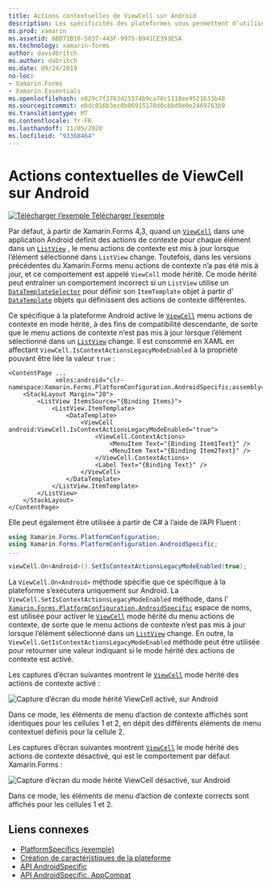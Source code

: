 ```yaml
---
title: Actions contextuelles de ViewCell sur Android
description: Les spécificités des plateformes vous permettent d’utiliser des fonctionnalités uniquement disponibles sur une plateforme spécifique, sans implémenter de convertisseurs ou d’effets personnalisés. Cet article explique comment utiliser le spécifique à la plateforme Android qui active le mode hérité des actions de contexte ViewCell.
ms.prod: xamarin
ms.assetid: 8BD71B10-5037-443F-9975-B941CE393E5A
ms.technology: xamarin-forms
author: davidbritch
ms.author: dabritch
ms.date: 09/24/2019
no-loc:
- Xamarin.Forms
- Xamarin.Essentials
ms.openlocfilehash: e829c7f3763d25574b9ca70c1118ee9521633b48
ms.sourcegitcommit: ebdc016b3ec0b06915170d0cbbd9e0e2469763b9
ms.translationtype: MT
ms.contentlocale: fr-FR
ms.lasthandoff: 11/05/2020
ms.locfileid: "93368464"
---
```

# <a name="viewcell-context-actions-on-android"></a>Actions contextuelles de ViewCell sur Android

[![Télécharger l’exemple](~/media/shared/download.png) Télécharger l’exemple](/samples/xamarin/xamarin-forms-samples/userinterface-platformspecifics)

Par défaut, à partir de Xamarin.Forms 4,3, quand un [`ViewCell`](xref:Xamarin.Forms.ViewCell) dans une application Android définit des actions de contexte pour chaque élément dans un [`ListView`](xref:Xamarin.Forms.ListView) , le menu actions de contexte est mis à jour lorsque l’élément sélectionné dans `ListView` change. Toutefois, dans les versions précédentes du Xamarin.Forms menu actions de contexte n’a pas été mis à jour, et ce comportement est appelé `ViewCell` mode hérité. Ce mode hérité peut entraîner un comportement incorrect si un `ListView` utilise un [`DataTemplateSelector`](xref:Xamarin.Forms.DataTemplateSelector) pour définir son `ItemTemplate` objet à partir d' [`DataTemplate`](xref:Xamarin.Forms.DataTemplate) objets qui définissent des actions de contexte différentes.

Ce spécifique à la plateforme Android active le [`ViewCell`](xref:Xamarin.Forms.ViewCell) menu actions de contexte en mode hérité, à des fins de compatibilité descendante, de sorte que le menu actions de contexte n’est pas mis à jour lorsque l’élément sélectionné dans un [`ListView`](xref:Xamarin.Forms.ListView) change. Il est consommé en XAML en affectant `ViewCell.IsContextActionsLegacyModeEnabled` à la propriété pouvant être liée la valeur `true` :

```xaml
<ContentPage ...
             xmlns:android="clr-namespace:Xamarin.Forms.PlatformConfiguration.AndroidSpecific;assembly=Xamarin.Forms.Core">
    <StackLayout Margin="20">
        <ListView ItemsSource="{Binding Items}">
            <ListView.ItemTemplate>
                <DataTemplate>
                    <ViewCell android:ViewCell.IsContextActionsLegacyModeEnabled="true">
                        <ViewCell.ContextActions>
                            <MenuItem Text="{Binding Item1Text}" />
                            <MenuItem Text="{Binding Item2Text}" />
                        </ViewCell.ContextActions>
                        <Label Text="{Binding Text}" />
                    </ViewCell>
                </DataTemplate>
            </ListView.ItemTemplate>
        </ListView>
    </StackLayout>
</ContentPage>
```

Elle peut également être utilisée à partir de C# à l’aide de l’API Fluent :

```csharp
using Xamarin.Forms.PlatformConfiguration;
using Xamarin.Forms.PlatformConfiguration.AndroidSpecific;
...

viewCell.On<Android>().SetIsContextActionsLegacyModeEnabled(true);
```

La `ViewCell.On<Android>` méthode spécifie que ce spécifique à la plateforme s’exécutera uniquement sur Android. La `ViewCell.SetIsContextActionsLegacyModeEnabled` méthode, dans l' [`Xamarin.Forms.PlatformConfiguration.AndroidSpecific`](xref:Xamarin.Forms.PlatformConfiguration.AndroidSpecific) espace de noms, est utilisée pour activer le [`ViewCell`](xref:Xamarin.Forms.ViewCell) mode hérité du menu actions de contexte, de sorte que le menu actions de contexte n’est pas mis à jour lorsque l’élément sélectionné dans un [`ListView`](xref:Xamarin.Forms.ListView) change. En outre, la `ViewCell.GetIsContextActionsLegacyModeEnabled` méthode peut être utilisée pour retourner une valeur indiquant si le mode hérité des actions de contexte est activé.

Les captures d’écran suivantes montrent le [`ViewCell`](xref:Xamarin.Forms.ViewCell) mode hérité des actions de contexte activé :

![Capture d’écran du mode hérité ViewCell activé, sur Android](viewcell-context-actions-images/legacy-mode-enabled.png "Mode hérité ViewCell activé")

Dans ce mode, les éléments de menu d’action de contexte affichés sont identiques pour les cellules 1 et 2, en dépit des différents éléments de menu contextuel définis pour la cellule 2.

Les captures d’écran suivantes montrent [`ViewCell`](xref:Xamarin.Forms.ViewCell) le mode hérité des actions de contexte désactivé, qui est le comportement par défaut Xamarin.Forms :

![Capture d’écran du mode hérité ViewCell désactivé, sur Android](viewcell-context-actions-images/legacy-mode-disabled.png "Mode hérité ViewCell désactivé")

Dans ce mode, les éléments de menu d’action de contexte corrects sont affichés pour les cellules 1 et 2.

## <a name="related-links"></a>Liens connexes

- [PlatformSpecifics (exemple)](/samples/xamarin/xamarin-forms-samples/userinterface-platformspecifics)
- [Création de caractéristiques de la plateforme](~/xamarin-forms/platform/platform-specifics/index.md#creating-platform-specifics)
- [API AndroidSpecific](xref:Xamarin.Forms.PlatformConfiguration.AndroidSpecific)
- [API AndroidSpecific. AppCompat](xref:Xamarin.Forms.PlatformConfiguration.AndroidSpecific.AppCompat)